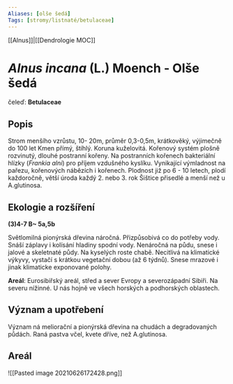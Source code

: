 ```yaml
---
Aliases: [olše šedá]
Tags: [stromy/listnaté/betulaceae]
---
```

[[Alnus]]|[[Dendrologie MOC]]


# *Alnus incana* (L.) Moench - Olše šedá

čeleď: **Betulaceae**

## Popis
Strom menšího vzrůstu, 10- 20m, průměr 0,3-0,5m, krátkověký, výjimečně do 100 let
Kmen přímý, štíhlý.
Koruna kuželovitá.
Kořenový systém plošně rozvinutý, dlouhé postranní kořeny. Na postranních kořenech bakteriální hlízky (*Frankia alni*) pro příjem vzdušného kyslíku.
Vynikající výmladnost na pařezu, kořenových nábězích i kořenech.
Plodnost již po 6 - 10 letech, plodí každoročně, větší úroda každý 2. nebo 3. rok
Šištice přisedlé a menší než u A.glutinosa.


## Ekologie a rozšíření
**(3)4-7 B~ 5a,5b**

Světlomilná pionýrská dřevina náročná.
Přizpůsobivá co do potřeby vody. Snáší záplavy i kolísání hladiny spodní vody.
Nenáročná na půdu, snese i jalové a skeletnaté půdy. Na kyselých roste chabě.
Necitlivá na klimatické výkyvy, vystačí s krátkou vegetační dobou (až 6 týdnů). Snese mrazové i jinak klimaticke exponované polohy.

**Areál**: Eurosibiřský areál, střed a sever Evropy a severozápadní Sibiři. Na severu nížinné. U nás hojně ve všech horských a podhorských oblastech.

## Význam a upotřebení
Význam ná meliorační a pionýrská dřevina na chudách a degradovaných půdách. 
Raná pastva včel, kvete dříve, než A.glutinosa.

## Areál

![[Pasted image 20210626172428.png]]
